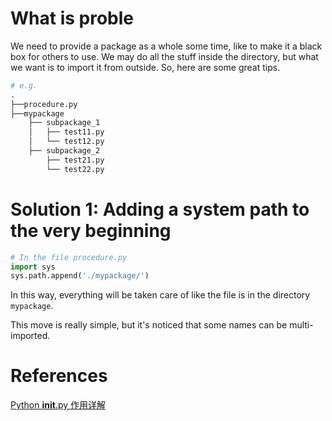 # What is proble
We need to provide a package as a whole some time, like to make it a black box for others to use. We may do all the stuff inside the directory, but what we want is to import it from outside. 
So, here are some great tips.

```python
# e.g.
.
├──procedure.py
├──mypackage
    ├── subpackage_1
    │   ├── test11.py
    │   └── test12.py
    ├── subpackage_2
        ├── test21.py
        └── test22.py

```

# Solution 1: Adding a system path to the very beginning
```python
# In the file procedure.py
import sys
sys.path.append('./mypackage/')
```
In this way, everything will be taken care of like the file is in the directory `mypackage`.

This move is really simple, but it's noticed that some names can be multi-imported.



# References
[Python __init__.py 作用详解](https://www.jianshu.com/p/73f7fbf75183)